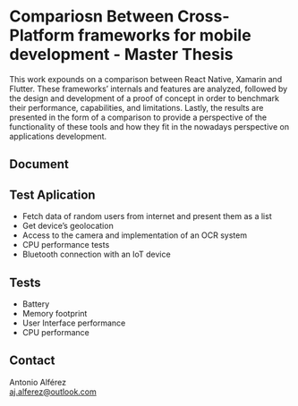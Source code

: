 # Compariosn Between Cross-Platform frameworks for mobile development - Master Thesis
This work expounds on a comparison between React Native, Xamarin and Flutter.
These frameworks’ internals and features are analyzed, followed by the design and development of a proof of concept in order to benchmark their performance, capabilities, and limitations. Lastly, the results are presented in the form of a comparison to provide a perspective of the functionality of these tools and how they fit in the nowadays perspective on applications development.

## Document


## Test Aplication
* Fetch data of random users from internet and present them as a list
* Get device’s geolocation
* Access to the camera and implementation of an OCR system
* CPU performance tests
* Bluetooth connection with an IoT device


## Tests
* Battery
* Memory footprint
* User Interface performance
* CPU performance

## Contact
Antonio Alférez  
aj.alferez@outlook.com
